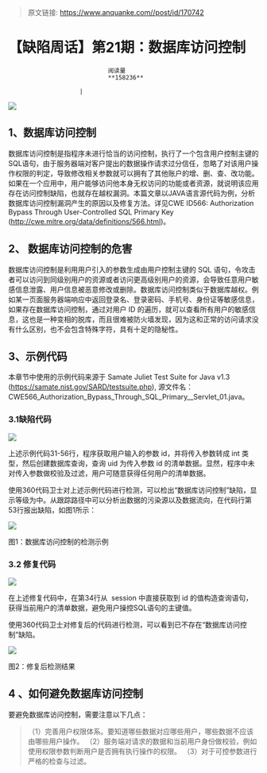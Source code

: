 > 原文链接: https://www.anquanke.com//post/id/170742 


# 【缺陷周话】第21期：数据库访问控制


                                阅读量   
                                **158236**
                            
                        |
                        
                                                                                    



[![](https://p1.ssl.qhimg.com/t018f340a7d36b3de57.jpg)](https://p1.ssl.qhimg.com/t018f340a7d36b3de57.jpg)

## 1、数据库访问控制

数据库访问控制是指程序未进行恰当的访问控制，执行了一个包含用户控制主键的SQL语句，由于服务器端对客户提出的数据操作请求过分信任，忽略了对该用户操作权限的判定，导致修改相关参数就可以拥有了其他账户的增、删、查、改功能。如果在一个应用中，用户能够访问他本身无权访问的功能或者资源，就说明该应用存在访问控制缺陷，也就存在越权漏洞。本篇文章以JAVA语言源代码为例，分析数据库访问控制漏洞产生的原因以及修复方法。详见CWE ID566: Authorization Bypass Through User-Controlled SQL Primary Key (http://cwe.mitre.org/data/definitions/566.html)。



## 2、 数据库访问控制的危害

数据库访问控制是利用用户引入的参数生成由用户控制主键的 SQL 语句，令攻击者可以访问到同级别用户的资源或者访问更高级别用户的资源，会导致任意用户敏感信息泄露、用户信息被恶意修改或删除。数据库访问控制类似于数据库越权。例如某一页面服务器端响应中返回登录名、登录密码、手机号、身份证等敏感信息，如果存在数据库访问控制，通过对用户 ID 的遍历，就可以查看所有用户的敏感信息，这也是一种变相的脱库，而且很难被防火墙发现，因为这和正常的访问请求没有什么区别，也不会包含特殊字符，具有十足的隐秘性。



## 3、示例代码

本章节中使用的示例代码来源于 Samate Juliet Test Suite for Java v1.3  (https://samate.nist.gov/SARD/testsuite.php), 源文件名：CWE566_Authorization_Bypass_Through_SQL_Primary__Servlet_01.java。

### 3.1缺陷代码

[![](https://p1.ssl.qhimg.com/t018c65cd746570d2fa.png)](https://p1.ssl.qhimg.com/t018c65cd746570d2fa.png)

上述示例代码31-56行，程序获取用户输入的参数 id，并将传入参数转成 int 类型，然后创建数据库查询，查询 uid 为传入参数 id 的清单数据。显然，程序中未对传入参数做校验及过滤，用户可随意获得任何用户的清单数据。

使用360代码卫士对上述示例代码进行检测，可以检出“数据库访问控制”缺陷，显示等级为中。从跟踪路径中可以分析出数据的污染源以及数据流向，在代码行第53行报出缺陷，如图1所示：

[![](https://p0.ssl.qhimg.com/t0158ade7833bf26d51.png)](https://p0.ssl.qhimg.com/t0158ade7833bf26d51.png)

图1：数据库访问控制的检测示例

### 3.2 修复代码

[![](https://p5.ssl.qhimg.com/t01788624bc954d111c.png)](https://p5.ssl.qhimg.com/t01788624bc954d111c.png)

在上述修复代码中，在第34行从  session 中直接获取到 id 的值构造查询语句，获得当前用户的清单数据，避免用户操控SQL语句的主键值。

使用360代码卫士对修复后的代码进行检测，可以看到已不存在“数据库访问控制”缺陷。

[![](https://p0.ssl.qhimg.com/t01c2c0596d0ec35037.png)](https://p0.ssl.qhimg.com/t01c2c0596d0ec35037.png)

图2：修复后检测结果



## 4 、如何避免数据库访问控制

要避免数据库访问控制，需要注意以下几点：

> （1）完善用户权限体系。要知道哪些数据对应哪些用户，哪些数据不应该由哪些用户操作。
（2）服务端对请求的数据和当前用户身份做校验，例如使用权限参数判断用户是否拥有执行操作的权限。
（3）对于可控参数进行严格的检查与过滤。
